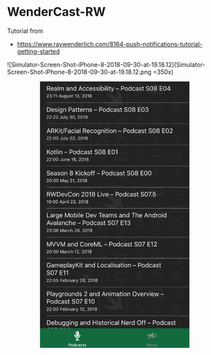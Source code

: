# WenderCast-RW

Tutorial from
- https://www.raywenderlich.com/8164-push-notifications-tutorial-getting-started

![Simulator-Screen-Shot-iPhone-8-2018-09-30-at-19.18.12](Simulator-Screen-Shot-iPhone-8-2018-09-30-at-19.18.12.png =350x)

<p align="center">
  <img src="/Simulator-Screen-Shot-iPhone-8-2018-09-30-at-19.18.12.png" width="350" title="Simulator-Screen-Shot-iPhone-8-2018-09-30-at-19.18.12">
</p>
